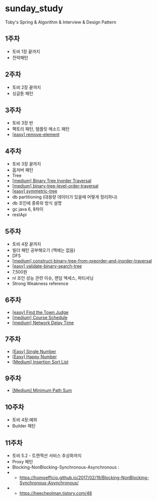 # sunday_study
Toby's Spring &amp; Algorithm &amp; Interview &amp; Design Pattern

## 1주차
- 토비 1장 끝까지
- 전략패턴

## 2주차 
- 토비 2장 끝까지
- 싱글톤 패턴

## 3주차 
- 토비 3장 반
- 팩토리 패턴, 탬플릿 메소드 패턴
- [[easy] remove-element](https://leetcode.com/problems/remove-element/)

## 4주차 
- 토비 3장 끝까지
- 옵저버 패턴
- Tree 
- [[medium] Binary Tree Inorder Traversal](https://leetcode.com/problems/binary-tree-inorder-traversal/)
- [[medium] binary-tree-level-order-traversal](https://leetcode.com/problems/binary-tree-level-order-traversal/)
- [[easy] symmetric-tree](https://leetcode.com/problems/symmetric-tree/)
- db partitioning (대용량 데이터가 있을때 어떻게 정리하나)
- db 조인에 종류와 방식 설명
- gc java 6, 8차이
- restApi 

## 5주차
- 토비 4장 끝까지
- 빌더 패턴 공부해오기 (책에는 없음)
- DFS
- [[medium] construct-binary-tree-from-preorder-and-inorder-traversal](https://leetcode.com/problems/construct-binary-tree-from-preorder-and-inorder-traversal/)
- [[easy] validate-binary-search-tree](https://leetcode.com/problems/validate-binary-search-tree/)
- 7,500원 
- nl 조인 성능 관련 이슈, 랜덤 엑세스, 파티셔닝
- Strong Weakness reference

## 6주차
- [[easy] Find the Town Judge](https://leetcode.com/problems/find-the-town-judge/)
- [[medium] Course Schedule](https://leetcode.com/problems/course-schedule/)
- [[medium] Network Delay Time](https://leetcode.com/problems/network-delay-time/)

## 7주차
- [[Easy] Single Number](https://leetcode.com/explore/featured/card/30-day-leetcoding-challenge/528/week-1/3283/)
- [[Easy] Happy Number](https://leetcode.com/explore/featured/card/30-day-leetcoding-challenge/528/week-1/3284/)
- [[Medium] Insertion Sort List](https://leetcode.com/problems/insertion-sort-list/)

## 9주차
- [[Medium] Minimum Path Sum](https://leetcode.com/problems/minimum-path-sum/)

## 10주차
- 토비 4장:예외
- Builder 패턴

## 11주차
- 토비 5.2 - 트랜잭션 서비스 추상화까지
- Proxy 패턴
- Blocking-NonBlocking-Synchronous-Asynchronous :
- - https://homoefficio.github.io/2017/02/19/Blocking-NonBlocking-Synchronous-Asynchronous/
- - https://heecheolman.tistory.com/48
